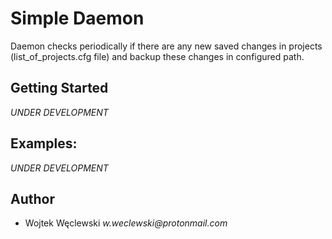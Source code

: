 # Simple Daemon #

Daemon checks periodically if there are any new saved changes in projects (list\_of\_projects.cfg file) and backup these changes in configured path.

## Getting Started ##

_UNDER DEVELOPMENT_

## Examples: ##

_UNDER DEVELOPMENT_

## Author ##

- Wojtek Węclewski    _w.weclewski@protonmail.com_
